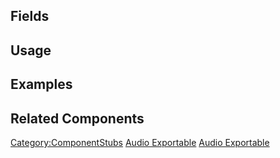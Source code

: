 <languages></languages> <translate>

## Fields

## Usage

## Examples

## Related Components

</translate>

[Category:ComponentStubs](Category:ComponentStubs "wikilink") [Audio
Exportable](Category:Components{{#translation:}} "wikilink") [Audio
Exportable](Category:Components:Assets:Export{{#translation:}} "wikilink")